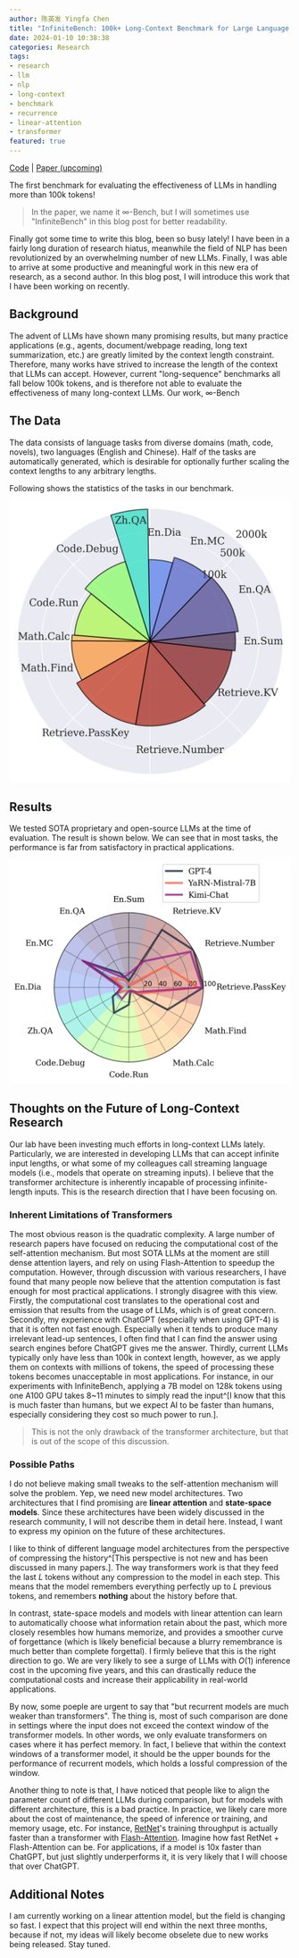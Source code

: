 ```yaml
---
author: 陈英发 Yingfa Chen
title: "InfiniteBench: 100k+ Long-Context Benchmark for Large Language Models"
date: 2024-01-10 10:38:38
categories: Research
tags:
- research
- llm
- nlp
- long-context
- benchmark
- recurrence
- linear-attention
- transformer
featured: true
---
```


[Code](http://www.github.com/OpenBMB/InfiniteBench) | [Paper (upcoming)]()

The first benchmark for evaluating the effectiveness of LLMs in handling more than 100k tokens!

> In the paper, we name it $\infty$-Bench, but I will sometimes use "InfiniteBench" in this blog post for better readability.

Finally got some time to write this blog, been so busy lately! I have been in a fairly long duration of research hiatus, meanwhile the field of NLP has been revolutionized by an overwhelming number of new LLMs. Finally, I was able to arrive at some productive and meaningful work in this new era of research, as a second author. In this blog post, I will introduce this work that I have been working on recently.

<!-- more -->

## Background

The advent of LLMs have shown many promising results, but many practice applications (e.g., agents, document/webpage reading, long text summarization, etc.) are greatly limited by the context length constraint. Therefore, many works have strived to increase the length of the context that LLMs can accept. However, current "long-sequence" benchmarks all fall below 100k tokens, and is therefore not able to evaluate the effectiveness of many long-context LLMs. Our work, $\infty$-Bench

## The Data

The data consists of language tasks from diverse domains (math, code, novels), two languages (English and Chinese). Half of the tasks are automatically generated, which is desirable for optionally further scaling the context lengths to any arbitrary lengths.

Following shows the statistics of the tasks in our benchmark.

![Data statistics. The angle of segments is proportional to the number of examples, and the radius is proportional to the average example lengths (sum of input and output tokens).](infinitebench/data-stat-pie.png "Data statistics. The angle of segments is proportional to the number of examples, and the radius is proportional to the average example lengths (sum of input and output tokens).")

## Results

We tested SOTA proprietary and open-source LLMs at the time of evaluation. The result is shown below. We can see that in most tasks, the performance is far from satisfactory in practical applications.

![Results of some SOTA long-context LLMs on our InfiniteBench](infinitebench/results.png "Results of some SOTA long-context LLMs on our InfiniteBench")

## Thoughts on the Future of Long-Context Research

Our lab have been investing much efforts in long-context LLMs lately. Particularly, we are interested in developing LLMs that can accept infinite input lengths, or what some of my colleagues call streaming language models (i.e., models that operate on streaming inputs). I believe that the transformer architecture is inherently incapable of processing infinite-length inputs. This is the research direction that I have been focusing on.

### Inherent Limitations of Transformers

The most obvious reason is the quadratic complexity. A large number of research papers have focused on reducing the computational cost of the self-attention mechanism. But most SOTA LLMs at the moment are still dense attention layers, and rely on using Flash-Attention to speedup the computation. However, through discussion with various researchers, I have found that many people now believe that the attention computation is fast enough for most practical applications. I strongly disagree with this view. Firstly, the computational cost translates to the operational cost and emission that results from the usage of LLMs, which is of great concern. Secondly, my experience with ChatGPT (especially when using GPT-4) is that it is often not fast enough. Especially when it tends to produce many irrelevant lead-up sentences, I often find that I can find the answer using search engines before ChatGPT gives me the answer. Thirdly, current LLMs typically only have less than 100k in context length, however, as we apply them on contexts with millions of tokens, the speed of processing these tokens becomes unacceptable in most applications. For instance, in our experiments with InfiniteBench, applying a 7B model on 128k tokens using one A100 GPU takes 8~11 minutes to simply read the input^[I know that this is much faster than humans, but we expect AI to be faster than humans, especially considering they cost so much power to run.]. 

> This is not the only drawback of the transformer architecture, but that is out of the scope of this discussion.

### Possible Paths

I do not believe making small tweaks to the self-attention mechanism will solve the problem. Yep, we need new model architectures. Two architectures that I find promising are **linear attention** and **state-space models**. Since these architectures have been widely discussed in the research community, I will not describe them in detail here. Instead, I want to express my opinion on the future of these architectures.

I like to think of different language model architectures from the perspective of compressing the history^[This perspective is not new and has been discussed in many papers.]. The way transformers work is that they feed the last $L$ tokens without any compression to the model in each step. This means that the model remembers everything perfectly up to $L$ previous tokens, and remembers **nothing** about the history before that.

In contrast, state-space models and models with linear attention can learn to automatically choose what information retain about the past, which more closely resembles how humans memorize, and provides a smoother curve of forgettance (which is likely beneficial because a blurry remembrance is much better than complete forgettal). I firmly believe that this is the right direction to go. We are very likely to see a surge of LLMs with $O(1)$ inference cost in the upcoming five years, and this can drastically reduce the computational costs and increase their applicability in real-world applications.

By now, some poeple are urgent to say that "but recurrent models are much weaker than transformers". The thing is, most of such comparison are done in settings where the input does not exceed the context window of the transformer models. In other words, we only evaluate transformers on cases where it has perfect memory. In fact, I believe that within the context windows of a transformer model, it should be the upper bounds for the performance of recurrent models, which holds a lossful compression of the window.

Another thing to note is that, I have noticed that people like to align the parameter count of different LLMs during comparison, but for models with different architecture, this is a bad practice. In practice, we likely care more about the cost of maintenance, the speed of inference or training, and memory usage, etc. For instance, [RetNet](https://arxiv.org/abs/2307.08621)'s training throughput is actually faster than a transformer with [Flash-Attention](https://github.com/Dao-AILab/flash-attention). Imagine how fast RetNet + Flash-Attention can be. For applications, if a model is 10x faster than ChatGPT, but just slightly underperforms it, it is very likely that I will choose that over ChatGPT.

## Additional Notes

I am currently working on a linear attention model, but the field is changing so fast. I expect that this project will end within the next three months, because if not, my ideas will likely become obselete due to new works being released. Stay tuned.
